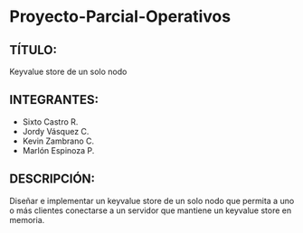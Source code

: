 # Proyecto-Parcial-Operativos

## TÍTULO:
Key­value store de un solo nodo



## INTEGRANTES:
* Sixto Castro R.
* Jordy Vásquez C.
* Kevin Zambrano C.
* Marlón Espinoza P.



## DESCRIPCIÓN:
Diseñar e implementar un key­value store de un solo nodo que permita a uno o más clientes conectarse a un servidor que mantiene un key­value store en memoria.
